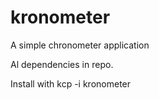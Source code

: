 # kronometer
A simple chronometer application

Al dependencies in repo.

Install with kcp -i kronometer
